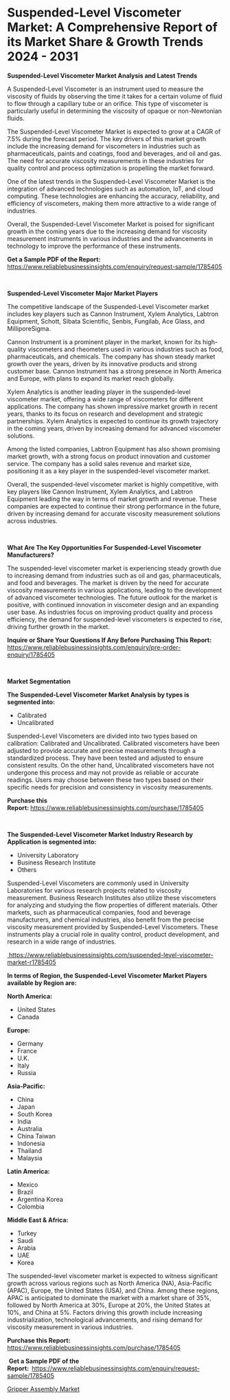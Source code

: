 <p><h1>Suspended-Level Viscometer Market: A Comprehensive Report of its Market Share & Growth Trends 2024 - 2031</h1></p><p><strong>Suspended-Level Viscometer Market Analysis and Latest Trends</strong></p>
<p><p>A Suspended-Level Viscometer is an instrument used to measure the viscosity of fluids by observing the time it takes for a certain volume of fluid to flow through a capillary tube or an orifice. This type of viscometer is particularly useful in determining the viscosity of opaque or non-Newtonian fluids.</p><p>The Suspended-Level Viscometer Market is expected to grow at a CAGR of 7.5% during the forecast period. The key drivers of this market growth include the increasing demand for viscometers in industries such as pharmaceuticals, paints and coatings, food and beverages, and oil and gas. The need for accurate viscosity measurements in these industries for quality control and process optimization is propelling the market forward.</p><p>One of the latest trends in the Suspended-Level Viscometer Market is the integration of advanced technologies such as automation, IoT, and cloud computing. These technologies are enhancing the accuracy, reliability, and efficiency of viscometers, making them more attractive to a wide range of industries.</p><p>Overall, the Suspended-Level Viscometer Market is poised for significant growth in the coming years due to the increasing demand for viscosity measurement instruments in various industries and the advancements in technology to improve the performance of these instruments.</p></p>
<p><strong>Get a Sample PDF of the Report:&nbsp;</strong> <a href="https://www.reliablebusinessinsights.com/enquiry/request-sample/1785405">https://www.reliablebusinessinsights.com/enquiry/request-sample/1785405</a></p>
<p>&nbsp;</p>
<p><strong>Suspended-Level Viscometer Major Market Players</strong></p>
<p><p>The competitive landscape of the Suspended-Level Viscometer market includes key players such as Cannon Instrument, Xylem Analytics, Labtron Equipment, Schott, Sibata Scientific, Senbis, Fungilab, Ace Glass, and MilliporeSigma. </p><p>Cannon Instrument is a prominent player in the market, known for its high-quality viscometers and rheometers used in various industries such as food, pharmaceuticals, and chemicals. The company has shown steady market growth over the years, driven by its innovative products and strong customer base. Cannon Instrument has a strong presence in North America and Europe, with plans to expand its market reach globally.</p><p>Xylem Analytics is another leading player in the suspended-level viscometer market, offering a wide range of viscometers for different applications. The company has shown impressive market growth in recent years, thanks to its focus on research and development and strategic partnerships. Xylem Analytics is expected to continue its growth trajectory in the coming years, driven by increasing demand for advanced viscometer solutions.</p><p>Among the listed companies, Labtron Equipment has also shown promising market growth, with a strong focus on product innovation and customer service. The company has a solid sales revenue and market size, positioning it as a key player in the suspended-level viscometer market.</p><p>Overall, the suspended-level viscometer market is highly competitive, with key players like Cannon Instrument, Xylem Analytics, and Labtron Equipment leading the way in terms of market growth and revenue. These companies are expected to continue their strong performance in the future, driven by increasing demand for accurate viscosity measurement solutions across industries.</p></p>
<p>&nbsp;</p>
<p><strong>What Are The Key Opportunities For Suspended-Level Viscometer Manufacturers?</strong></p>
<p><p>The suspended-level viscometer market is experiencing steady growth due to increasing demand from industries such as oil and gas, pharmaceuticals, and food and beverages. The market is driven by the need for accurate viscosity measurements in various applications, leading to the development of advanced viscometer technologies. The future outlook for the market is positive, with continued innovation in viscometer design and an expanding user base. As industries focus on improving product quality and process efficiency, the demand for suspended-level viscometers is expected to rise, driving further growth in the market.</p></p>
<p><strong>Inquire or Share Your Questions If Any Before Purchasing This Report:</strong> <a href="https://www.reliablebusinessinsights.com/enquiry/pre-order-enquiry/1785405">https://www.reliablebusinessinsights.com/enquiry/pre-order-enquiry/1785405</a></p>
<p>&nbsp;</p>
<p><strong>Market Segmentation</strong></p>
<p><strong>The Suspended-Level Viscometer Market Analysis by types is segmented into:</strong></p>
<p><ul><li>Calibrated</li><li>Uncalibrated</li></ul></p>
<p><p>Suspended-Level Viscometers are divided into two types based on calibration: Calibrated and Uncalibrated. Calibrated viscometers have been adjusted to provide accurate and precise measurements through a standardized process. They have been tested and adjusted to ensure consistent results. On the other hand, Uncalibrated viscometers have not undergone this process and may not provide as reliable or accurate readings. Users may choose between these two types based on their specific needs for precision and consistency in viscosity measurements.</p></p>
<p><strong>Purchase this Report:&nbsp;</strong><a href="https://www.reliablebusinessinsights.com/purchase/1785405">https://www.reliablebusinessinsights.com/purchase/1785405</a></p>
<p>&nbsp;</p>
<p><strong>The Suspended-Level Viscometer Market Industry Research by Application is segmented into:</strong></p>
<p><ul><li>University Laboratory</li><li>Business Research Institute</li><li>Others</li></ul></p>
<p><p>Suspended-Level Viscometers are commonly used in University Laboratories for various research projects related to viscosity measurement. Business Research Institutes also utilize these viscometers for analyzing and studying the flow properties of different materials. Other markets, such as pharmaceutical companies, food and beverage manufacturers, and chemical industries, also benefit from the precise viscosity measurement provided by Suspended-Level Viscometers. These instruments play a crucial role in quality control, product development, and research in a wide range of industries.</p></p>
<p><a href="https://www.reliablebusinessinsights.com/suspended-level-viscometer-market-r1785405">&nbsp;https://www.reliablebusinessinsights.com/suspended-level-viscometer-market-r1785405</a></p>
<p><strong>In terms of Region, the Suspended-Level Viscometer Market Players available by Region are:</strong></p>
<p>
    <p> <strong> North America: </strong>
        <ul>
            <li>United States</li>
            <li>Canada</li>
        </ul>
        </p> 
    <p> <strong> Europe: </strong>
        <ul>
            <li>Germany</li>
            <li>France</li>
            <li>U.K.</li>
            <li>Italy</li>
            <li>Russia</li>
        </ul>
        </p> 
    <p> <strong> Asia-Pacific: </strong>
        <ul>
            <li>China</li>
            <li>Japan</li>
            <li>South Korea</li>
            <li>India</li>
            <li>Australia</li>
            <li>China Taiwan</li>
            <li>Indonesia</li>
            <li>Thailand</li>
            <li>Malaysia</li>
        </ul>
        </p> 
    <p> <strong> Latin America: </strong>
        <ul>
            <li>Mexico</li>
            <li>Brazil</li>
            <li>Argentina Korea</li>
            <li>Colombia</li>
        </ul>
        </p> 
    <p> <strong> Middle East & Africa: </strong>
        <ul>
            <li>Turkey</li>
            <li>Saudi</li>
            <li>Arabia</li>
            <li>UAE</li>
            <li>Korea</li>
        </ul>
    </p>
    </p>
<p><p>The suspended-level viscometer market is expected to witness significant growth across various regions such as North America (NA), Asia-Pacific (APAC), Europe, the United States (USA), and China. Among these regions, APAC is anticipated to dominate the market with a market share of 35%, followed by North America at 30%, Europe at 20%, the United States at 10%, and China at 5%. Factors driving this growth include increasing industrialization, technological advancements, and rising demand for viscosity measurement in various industries.</p></p>
<p><strong>Purchase this Report: </strong><a href="https://www.reliablebusinessinsights.com/purchase/1785405">https://www.reliablebusinessinsights.com/purchase/1785405</a></p>
<p>&nbsp;<strong>Get a Sample PDF of the Report:&nbsp;&nbsp;</strong><a href="https://www.reliablebusinessinsights.com/enquiry/request-sample/1785405">https://www.reliablebusinessinsights.com/enquiry/request-sample/1785405</a></p>
<p><strong></strong></p>
<p><p><a href="https://view.publitas.com/reportprime-1/gripper-assembly-market-share-and-new-trends-analysis-by-its-type-application-end-use-and-forecast-for-period-from-2024-to-2031/">Gripper Assembly Market</a></p></p>